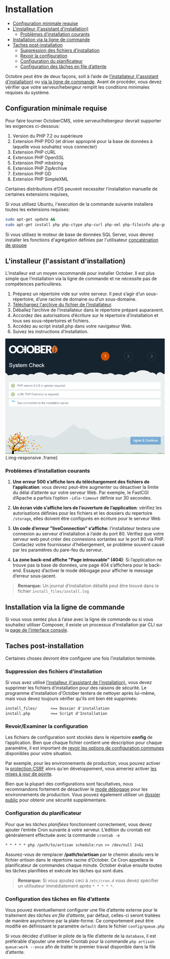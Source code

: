 # Installation

- [Configuration minimale requise](#system-requirements)
- [L'installeur (l'assistant d'installation)](#wizard-installation)
  - [Problèmes d’installation courants](#troubleshoot-installation)
- [Installation via la ligne de commande](#command-line-installation)
- [Taches post-installation](#post-install-steps)
  - [Suppression des fichiers d’installation](#delete-install-files)
  - [Revoir la configuration](#config-review)
  - [Configuration du planificateur](#crontab-setup)
  - [Configuration des tâches en file d’attente](#queue-setup)

Octobre peut être de deux façons, soit à l’aide de [l’installateur (l'assistant d'installation)](#wizard-installation) ou [via la ligne de commande](../console/commands#console-install). Avant de procéder, vous devez vérifier que votre serveur/hebergeur remplit les conditions minimales requises du système.

<a name="system-requirements"></a>

## Configuration minimale requise

Pour faire tourner OctoberCMS, votre serveur/hébergeur devrait supporter
les exigences ci-dessous:

1. Version du PHP 7.2 ou supérieure
1. Extension PHP PDO (et driver approprié pour la base de données à laquelle vous souhaitez vous connecter)
1. Extension PHP cURL
1. Extension PHP OpenSSL
1. Extension PHP mbstring
1. Extension PHP ZipArchive
1. Extension PHP GD
1. Extension PHP SimpleXML

Certaines distributions d’OS peuvent necessiter l'installation manuelle de certaines extensions requises,

Si vous utilisez Ubuntu, l'execution de la commande suivante installera toutes les extensions requises:

```bash
sudo apt-get update &&
sudo apt-get install php php-ctype php-curl php-xml php-fileinfo php-gd php-json php-mbstring php-mysql php-sqlite3 php-zip
```

<!-- TODO revoir cette phrase -->

Si vous utilisez le moteur de base de données SQL Server, vous devrez installer les fonctions d'agrégation définies par l'utilisateur [concaténation de groupe](https://groupconcat.codeplex.com/)

<a name="wizard-installation"></a>

## L'installeur (l'assistant d'installation)

L’installeur est un moyen recommandé pour installer October. Il est plus simple que l’installation via la ligne de commande et ne nécessite pas de compétences particulières.

1. Préparez un répertoire vide sur votre serveur. Il peut s’agir d’un sous-répertoire, d’une racine de domaine ou d’un sous-domaine.
2. [Téléchargez l'archive du fichier de l’installateur](https://octobercms.com/download).
3. Déballez l’archive de l’installateur dans le répertoire préparé auparavent.
4. Accordez des autorisations d’écriture sur le répertoire d’installation et tous ses sous-répertoires et fichiers.
5. Accédez au script install.php dans votre navigateur Web.
6. Suivez les instructions d’installation.

![image](https://github.com/octobercms/docs/blob/master/images/wizard-installer.png?raw=true) {.img-responsive .frame}

<a name="troubleshoot-installation"></a>

### Problèmes d’installation courants

1. **Une erreur 500 s’affiche lors du téléchargement des fichiers de l’application**: vous devrez peut-être augmenter ou désactiver la limite du délai d’attente sur votre serveur Web. Par exemple, le FastCGI d’Apache a parfois l’option `-idle-timeout` définie sur 30 secondes.

1. **Un écran vide s’affiche lors de l’ouverture de l’application**: vérifiez les autorisations définies pour les fichiers et les dossiers du repertoire `/storage`, elles doivent être configurés en écriture pour le serveur Web

1. **Un code d’erreur "liveConnection" s’affiche**: l’installateur testera une connexion au serveur d’installation à l’aide du port 80. Vérifiez que votre serveur web peut créer des connexions sortantes sur le port 80 via PHP. Contactez votre fournisseur d’hébergement, se problème souvent causé par les paramètres du pare-feu du serveur.

1. **La zone back-end affiche "Page introuvable" (404)**: Si l’application ne trouve pas la base de données, une page 404 s’affichera pour le back-end. Essayez d’activer le mode débogage pour afficher le message d’erreur sous-jacent.

> **Remarque:** Un journal d’installation détaillé peut être trouvé dans le fichier `install_files/install.log`

<a name="command-line-installation"></a>

## Installation via la ligne de commande

Si vous vous sentez plus à l’aise avec la ligne de commande ou si vous souhaitez utiliser Composer, il existe un processus d’installation par CLI sur la [page de l’interface console](../console/commands#console-install).

<a name="post-install-steps"></a>

## Taches post-installation

Certaines choses devront être configurer une fois l’installation terminée.

<a name="delete-install-files"></a>

### Suppression des fichiers d’installation

Si vous avez utilisé [l’installeur (l'assistant de l'installation)](#wizard-installation), vous devez supprimer les fichiers d’installation pour des raisons de sécurité. Le programme d'installation d'October tentera de nettoyer après lui-même, mais vous devez toujours vérifier qu'ils ont bien été supprimés:

    install_files/      <== Dossier d'installation
    install.php         <== Script d'Installation

<a name="config-review"></a>

### Revoir/Examiner la configuration

Les fichiers de configuration sont stockés dans le répertoire **config** de l’application. Bien que chaque fichier contient une description pour chaque paramètre, il est important de [revoir les options de configuration communes](../setup/configuration) disponibles pour votre situation.

Par exemple, pour les environnements de production, vous pouvez activer la [protection CSRF](../setup/configuration#csrf-protection) alors qu'en développement, vous aimeriez activer [les mises à jour de pointe](../setup/configuration#edge-updates).<!-- TODO Traduction correcte de 'bleeding edge updates' -->

Bien que la plupart des configurations sont facultatives, nous recommandons fortement de désactiver le [mode débogage](../setup/configuration#debug-mode) pour les environnements de production. Vous pouvez également utiliser un [dossier public](../setup/configuration#public-folder) pour obtenir une sécurité supplémentaire.

<a name="crontab-setup"></a>

### Configuration du planificateur

Pour que les _tâches planifiées_ fonctionnent correctement, vous devez ajouter l’entrée Cron suivante à votre serveur. L’édition du crontab est généralement effectuée avec la commande `crontab -e`

    * * * * * php /path/to/artisan schedule:run >> /dev/null 2>&1

Assurez-vous de remplacer **/path/to/artisan** par le chemin absolu vers le fichier _artisan_ dans le répertoire racine d’October. Ce Cron appellera le planificateur de commandes chaque minute. October évalue ensuite toutes les tâches planifiées et exécute les tâches qui sont dues.

> **Remarque:** Si vous ajoutez ceci à `/etc/cron.d` vous devez spécifier un utilisateur immédiatement après `* * * * *`.

<a name="queue-setup"></a>

### Configuration des tâches en file d’attente

Vous pouvez éventuellement configurer une file d’attente externe pour le traitement des _tâches en file d’attente_, par défaut, celles-ci seront traitées de manière asynchrone par la plate-forme. Ce comportement peut être modifié en définissant le paramètre `default` dans le fichier `config/queue.php`

Si vous décidez d’utiliser le pilote de la file d’attente de la `database`, il est préférable d’ajouter une entrée Crontab pour la commande `php artisan queue:work --once` afin de traiter le premier travail disponible dans la file d’attente.

